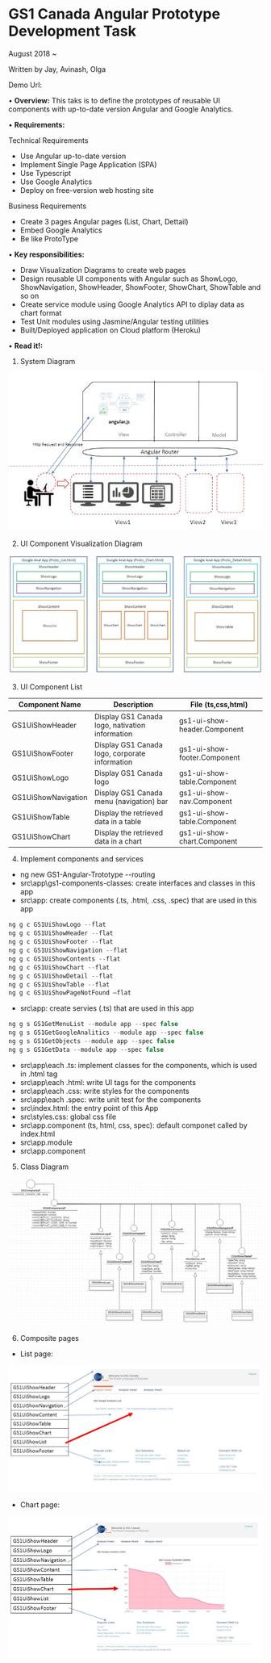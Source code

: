 # GS1 Canada Angular Prototype Development Task
August 2018 ~ 

Written by Jay, Avinash, Olga

Demo Url: 

• **Overview:** This taks is to define the prototypes of reusable UI components with up-to-date version Angular and Google Analytics.

• **Requirements:**

Technical Requirements 

- Use Angular up-to-date version 
- Implement Single Page Application (SPA) 
- Use Typescript 
- Use Google Analytics
- Deploy on free-version web hosting site

Business Requirements 

- Create 3 pages Angular pages (List, Chart, Dettail)
- Embed Google Analytics 
- Be like ProtoType 

• **Key responsibilities:**
- Draw Visualization Diagrams to create web pages
- Design reusable UI components with Angular such as ShowLogo, ShowNavigation, ShowHeader, ShowFooter, ShowChart, ShowTable and so on
- Create service module using Google Analytics API to diplay data as chart format
- Test Unit modules using Jasmine/Angular testing utilities
- Built/Deployed application on Cloud platform (Heroku)

• **Read it!:**

1. System Diagram

![eps01](https://github.com/Gs1TestTeam/GS1_Angular_Prototype/blob/master/src/assets/image/system-diagram.jpg)

2. UI Component Visualization Diagram

![eps02](https://github.com/Gs1TestTeam/GS1_Angular_Prototype/blob/master/src/assets/image/visual-diagrams.jpg)

3. UI Component List

|Component Name|Description|File (ts,css,html)|
| ------------ | --------- | ---------------- |
|GS1UiShowHeader|Display GS1 Canada logo, nativation information|gs1-ui-show-header.Component|
|GS1UiShowFooter|Display GS1 Canada logo, corporate information|gs1-ui-show-footer.Component|
|GS1UiShowLogo|Display GS1 Canada logo|gs1-ui-show-table.Component|
|GS1UiShowNavigation|Display GS1 Canada menu (navigation) bar|gs1-ui-show-nav.Component|
|GS1UiShowTable|Display the retrieved data in a table|gs1-ui-show-table.Component|
|GS1UiShowChart|Display the retrieved data in a chart|gs1-ui-show-chart.Component|

4. Implement components and services

- ng new GS1-Angular-Trototype --routing
- src\app\gs1-components-classes\: create interfaces and classes in this app​
- src\app\: create components (.ts, .html, .css, .spec) that are used in this app​

```javascript
ng g c GS1UiShowLogo --flat
ng g c GS1UiShowHeader --flat
ng g c GS1UiShowFooter --flat
ng g c GS1UiShowNavigation --flat
ng g c GS1UiShowContents --flat
ng g c GS1UiShowChart --flat
ng g c GS1UiShowDetail --flat
ng g c GS1UiShowTable --flat
ng g c GS1UiShowPageNotFound –flat
```

- src\app\: create servies (.ts) that are used in this app

```javascript
ng g s GS1GetMenuList --module app --spec false
ng g s GS1GetGoogleAnalitics --module app --spec false
ng g s GS1GetObjects --module app --spec false
ng g s GS1GetData --module app --spec false
```

- src\app\each .ts: implement classes for the components, which is used in .html tag
- src\app\each .html: write UI tags for the components
- src\app\each .css: write styles for the components
- src\app\each .spec: write unit test for the components
- src\index.html: the entry point of this App
- src\styles.css: global css file
- src\app.component (ts, html, css, spec): default componet called by index.html
- src\app.module
- src\app.component

5. Class Diagram

![eps03](https://github.com/Gs1TestTeam/GS1_Angular_Prototype/blob/master/src/assets/image/class-diagram.jpg)

6. Composite pages

- List page: 

![eps04](https://github.com/Gs1TestTeam/GS1_Angular_Prototype/blob/master/src/assets/image/list-page.jpg)

- Chart page: 

![eps05](https://github.com/Gs1TestTeam/GS1_Angular_Prototype/blob/master/src/assets/image/chart-page.jpg)

